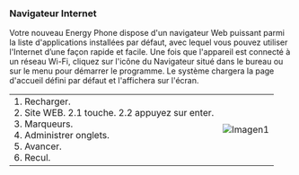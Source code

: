 ### Navigateur Internet
Votre nouveau Energy Phone dispose d'un navigateur Web puissant parmi la liste d'applications installées par défaut, avec lequel vous pouvez utiliser l'Internet d’une façon rapide et facile. Une fois que l'appareil est connecté à un réseau Wi-Fi, cliquez sur l'icône du Navigateur situé dans le bureau ou sur le menu pour démarrer le programme.  Le système chargera la page d'accueil défini par défaut et l'affichera sur l'écran.

|  |  |
|:-------|:-------|
|1.	Recharger.<br> 2.	Site WEB. 2.1 touche. 2.2 appuyez sur enter.<br> 3.	Marqueurs.<br> 4.	Administrer onglets.<br> 5.	Avancer.<br> 6.	Recul.|![Imagen1](http://static.energysistem.com/images/manuals/39530/53708384daf5e.jpg)|
